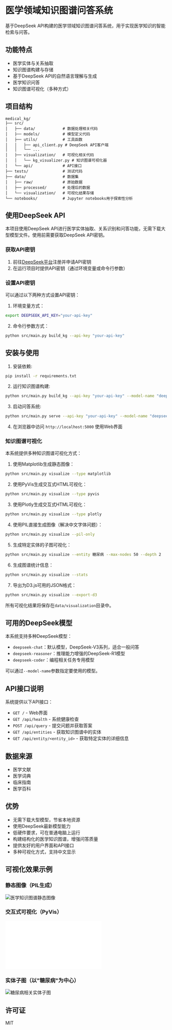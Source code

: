 # 医学领域知识图谱问答系统

基于DeepSeek API构建的医学领域知识图谱问答系统，用于实现医学知识的智能检索与问答。

## 功能特点

- 医学实体与关系抽取
- 知识图谱构建与存储
- 基于DeepSeek API的自然语言理解与生成
- 医学知识问答
- 知识图谱可视化（多种方式）

## 项目结构

```
medical_kg/
├── src/
│   ├── data/            # 数据处理相关代码
│   ├── models/          # 模型定义代码
│   ├── utils/           # 工具函数
│   │   ├── api_client.py # DeepSeek API客户端
│   │   └── ...
│   ├── visualization/   # 可视化相关代码
│   │   └── kg_visualizer.py # 知识图谱可视化器
│   └── api/             # API接口
├── tests/               # 测试代码
├── data/                # 数据集
│   ├── raw/             # 原始数据
│   ├── processed/       # 处理后的数据
│   └── visualization/   # 可视化结果存储
└── notebooks/           # Jupyter notebooks用于探索性分析
```

## 使用DeepSeek API

本项目使用DeepSeek API进行医学实体抽取、关系识别和问答功能，无需下载大型模型文件。使用前需要获取DeepSeek API密钥。

### 获取API密钥

1. 前往[DeepSeek平台](https://platform.deepseek.com/api_keys)注册并申请API密钥
2. 在运行项目时提供API密钥（通过环境变量或命令行参数）

### 设置API密钥

可以通过以下两种方式设置API密钥：

1. 环境变量方式：
```bash
export DEEPSEEK_API_KEY="your-api-key"
```

2. 命令行参数方式：
```bash
python src/main.py build_kg --api-key "your-api-key"
```

## 安装与使用

1. 安装依赖:
```bash
pip install -r requirements.txt
```

2. 运行知识图谱构建:
```bash
python src/main.py build_kg --api-key "your-api-key" --model-name "deepseek-chat"
```

3. 启动问答系统:
```bash
python src/main.py serve --api-key "your-api-key" --model-name "deepseek-chat"
```

4. 在浏览器中访问 `http://localhost:5000` 使用Web界面

### 知识图谱可视化

本系统提供多种知识图谱可视化方式：

1. 使用Matplotlib生成静态图像：
```bash
python src/main.py visualize --type matplotlib
```

2. 使用PyVis生成交互式HTML可视化：
```bash
python src/main.py visualize --type pyvis
```

3. 使用Plotly生成交互式HTML可视化：
```bash
python src/main.py visualize --type plotly
```

4. 使用PIL直接生成图像（解决中文字体问题）：
```bash
python src/main.py visualize --pil-only
```

5. 生成特定实体的子图可视化：
```bash
python src/main.py visualize --entity 糖尿病 --max-nodes 50 --depth 2
```

6. 生成图谱统计信息：
```bash
python src/main.py visualize --stats
```

7. 导出为D3.js可用的JSON格式：
```bash
python src/main.py visualize --export-d3
```

所有可视化结果将保存在`data/visualization`目录中。

## 可用的DeepSeek模型

本系统支持多种DeepSeek模型：

- `deepseek-chat`：默认模型，DeepSeek-V3系列，适合一般问答
- `deepseek-reasoner`：推理能力增强的DeepSeek-R1模型
- `deepseek-coder`：编程相关任务专用模型

可以通过`--model-name`参数指定要使用的模型。

## API接口说明

系统提供以下API接口：

- `GET /` - Web界面
- `GET /api/health` - 系统健康检查
- `POST /api/query` - 提交问题并获取答案
- `GET /api/entities` - 获取知识图谱中的实体
- `GET /api/entity/<entity_id>` - 获取特定实体的详细信息

## 数据来源

- 医学文献
- 医学词典
- 临床指南
- 医学百科

## 优势

- 无需下载大型模型，节省本地资源
- 使用DeepSeek最新模型能力
- 低硬件要求，可在普通电脑上运行
- 构建结构化的医学知识图谱，增强问答质量
- 提供友好的用户界面和API接口
- 多种可视化方式，支持中文显示

## 可视化效果示例

### 静态图像（PIL生成）
![医学知识图谱静态图像](docs/images/medical_kg_pil.png)

### 交互式可视化（PyVis）
![医学知识图谱交互式可视化](docs/images/medical_interactive.html)

### 实体子图（以"糖尿病"为中心）
![糖尿病相关实体子图](docs/images/entity_糖尿病_pil.png)

## 许可证

MIT 